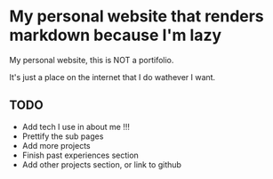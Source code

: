 # My personal website that renders markdown because I'm lazy

My personal website, this is NOT a portifolio.

It's just a place on the internet that I do wathever I want.

## TODO

- Add tech I use in about me !!!
- Prettify the sub pages
- Add more projects
- Finish past experiences section
- Add other projects section, or link to github
